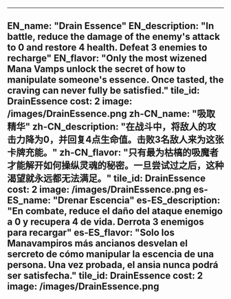 ---

EN_name: "Drain Essence"
EN_description: "In battle, reduce the damage of the enemy's attack to 0 and restore 4 health. Defeat 3 enemies to recharge"
EN_flavor: "Only the most wizened Mana Vamps unlock the secret of how to manipulate someone's essence. Once tasted, the craving can never fully be satisfied."
tile_id: DrainEssence
cost: 2
image: /images/DrainEssence.png
zh-CN_name: "吸取精华"
zh-CN_description: "在战斗中，将敌人的攻击力降为0，并回复4点生命值。击败3名敌人来为这张卡牌充能。"
zh-CN_flavor: "只有最为枯槁的吸魔者才能解开如何操纵灵魂的秘密。一旦尝试过之后，这种渴望就永远都无法满足。"
tile_id: DrainEssence
cost: 2
image: /images/DrainEssence.png
es-ES_name: "Drenar Escencia"
es-ES_description: "En combate, reduce el daño del ataque enemigo a 0 y recupera 4 de vida. Derrota 3 enemigos para recargar"
es-ES_flavor: "Solo los Manavampiros más ancianos desvelan el sercreto de cómo manipular la escencia de una persona. Una vez probada, el ansia nunca podrá ser satisfecha."
tile_id: DrainEssence
cost: 2
image: /images/DrainEssence.png
---